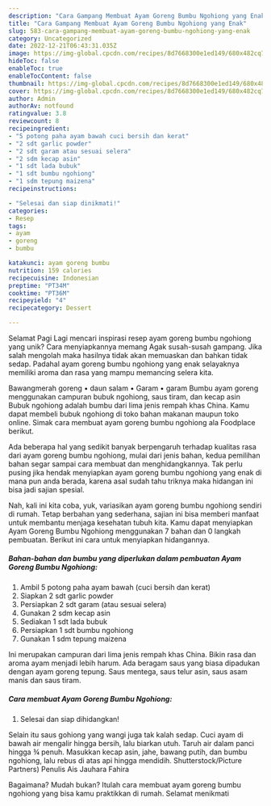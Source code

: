 ```yaml
---
description: "Cara Gampang Membuat Ayam Goreng Bumbu Ngohiong yang Enak"
title: "Cara Gampang Membuat Ayam Goreng Bumbu Ngohiong yang Enak"
slug: 583-cara-gampang-membuat-ayam-goreng-bumbu-ngohiong-yang-enak
category: Uncategorized
date: 2022-12-21T06:43:31.035Z
image: https://img-global.cpcdn.com/recipes/8d7668300e1ed149/680x482cq70/ayam-goreng-bumbu-ngohiong-foto-resep-utama.jpg
hideToc: false
enableToc: true
enableTocContent: false
thumbnail: https://img-global.cpcdn.com/recipes/8d7668300e1ed149/680x482cq70/ayam-goreng-bumbu-ngohiong-foto-resep-utama.jpg
cover: https://img-global.cpcdn.com/recipes/8d7668300e1ed149/680x482cq70/ayam-goreng-bumbu-ngohiong-foto-resep-utama.jpg
author: Admin
authorAv: notfound
ratingvalue: 3.8
reviewcount: 8
recipeingredient:
- "5 potong paha ayam bawah cuci bersih dan kerat"
- "2 sdt garlic powder"
- "2 sdt garam atau sesuai selera"
- "2 sdm kecap asin"
- "1 sdt lada bubuk"
- "1 sdt bumbu ngohiong"
- "1 sdm tepung maizena"
recipeinstructions:

- "Selesai dan siap dinikmati!"
categories:
- Resep
tags:
- ayam
- goreng
- bumbu

katakunci: ayam goreng bumbu 
nutrition: 159 calories
recipecuisine: Indonesian
preptime: "PT34M"
cooktime: "PT36M"
recipeyield: "4"
recipecategory: Dessert

---
```



Selamat Pagi Lagi mencari inspirasi resep ayam goreng bumbu ngohiong yang unik? Cara menyiapkannya memang Agak susah-susah gampang. Jika salah mengolah maka hasilnya tidak akan memuaskan dan bahkan tidak sedap. Padahal ayam goreng bumbu ngohiong yang enak selayaknya memiliki aroma dan rasa yang mampu memancing selera kita.


Bawangmerah goreng • daun salam • Garam • garam Bumbu ayam goreng menggunakan campuran bubuk ngohiong, saus tiram, dan kecap asin Bubuk ngohiong adalah bumbu dari lima jenis rempah khas China. Kamu dapat membeli bubuk ngohiong di toko bahan makanan maupun toko online. Simak cara membuat ayam goreng bumbu ngohiong ala Foodplace berikut.

Ada beberapa hal yang sedikit banyak berpengaruh terhadap kualitas rasa dari ayam goreng bumbu ngohiong, mulai dari jenis bahan, kedua pemilihan bahan segar sampai cara membuat dan menghidangkannya. Tak perlu pusing jika hendak menyiapkan ayam goreng bumbu ngohiong yang enak di mana pun anda berada, karena asal sudah tahu triknya maka hidangan ini bisa jadi sajian spesial.


Nah, kali ini kita coba, yuk, variasikan ayam goreng bumbu ngohiong sendiri di rumah. Tetap berbahan yang sederhana, sajian ini bisa memberi manfaat untuk membantu menjaga kesehatan tubuh kita. Kamu dapat menyiapkan Ayam Goreng Bumbu Ngohiong menggunakan 7 bahan dan 0 langkah pembuatan. Berikut ini cara untuk menyiapkan hidangannya.

<!--inarticleads1-->

##### Bahan-bahan dan bumbu yang diperlukan dalam pembuatan Ayam Goreng Bumbu Ngohiong:

1. Ambil 5 potong paha ayam bawah (cuci bersih dan kerat)
1. Siapkan 2 sdt garlic powder
1. Persiapkan 2 sdt garam (atau sesuai selera)
1. Gunakan 2 sdm kecap asin
1. Sediakan 1 sdt lada bubuk
1. Persiapkan 1 sdt bumbu ngohiong
1. Gunakan 1 sdm tepung maizena


Ini merupakan campuran dari lima jenis rempah khas China. Bikin rasa dan aroma ayam menjadi lebih harum. Ada beragam saus yang biasa dipadukan dengan ayam goreng tepung. Saus mentega, saus telur asin, saus asam manis dan saus tiram. 

<!--inarticleads2-->

##### Cara membuat Ayam Goreng Bumbu Ngohiong:


1. Selesai dan siap dihidangkan!

Selain itu saus gohiong yang wangi juga tak kalah sedap. Cuci ayam di bawah air mengalir hingga bersih, lalu biarkan utuh. Taruh air dalam panci hingga ¾ penuh. Masukkan kecap asin, jahe, bawang putih, dan bumbu ngohiong, lalu rebus di atas api hingga mendidih. Shutterstock/Picture Partners) Penulis Ais Jauhara Fahira 

Bagaimana? Mudah bukan? Itulah cara membuat ayam goreng bumbu ngohiong yang bisa kamu praktikkan di rumah. Selamat menikmati
